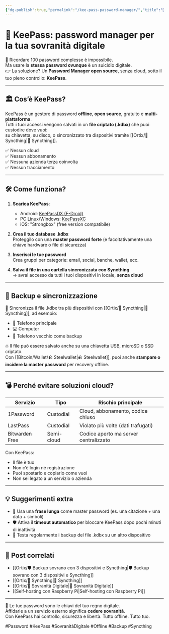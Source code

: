 ```yaml
---
{"dg-publish":true,"permalink":"/kee-pass-password-manager/","title":"🔐 KeePass: password manager per la tua sovranità digitale","tags":["Password","Sicurezza","SovranitàDigitale","KeePass","Syncthing","Offline","Backup"]}
---
```



# 🔐 **KeePass: password manager per la tua sovranità digitale**

🧠 Ricordare 100 password complesse è impossibile.  
Ma usare la **stessa password ovunque** è un suicidio digitale.  
👉 La soluzione? Un **Password Manager open source**, senza cloud, sotto il tuo pieno controllo: **KeePass**.

---

## 🏛️ Cos’è KeePass?

KeePass è un gestore di password **offline**, **open source**, gratuito e **multi-piattaforma**.  
Tutti i tuoi accessi vengono salvati in un **file criptato (.kdbx)** che puoi custodire dove vuoi:  
su chiavetta, su disco, o sincronizzato tra dispositivi tramite [[Ortix/🔄 Syncthing\|🔄 Syncthing]].

✅ Nessun cloud  
✅ Nessun abbonamento  
✅ Nessuna azienda terza coinvolta  
✅ Nessun tracciamento

---

## 🛠️ Come funziona?

1. **Scarica KeePass**:
   - Android: [KeePassDX (F-Droid)](https://f-droid.org/en/packages/com.kunzisoft.keepass.libre/)
   - PC Linux/Windows: [KeePassXC](https://keepassxc.org/)
   - iOS: "Strongbox" (free version compatibile)

2. **Crea il tuo database .kdbx**  
   Proteggilo con una **master password forte** (e facoltativamente una chiave hardware o file di sicurezza)

3. **Inserisci le tue password**  
   Crea gruppi per categorie: email, social, banche, wallet, ecc.

4. **Salva il file in una cartella sincronizzata con Syncthing**  
   → avrai accesso da tutti i tuoi dispositivi in locale, **senza cloud**

---

## 🔁 Backup e sincronizzazione

💾 Sincronizza il file .kdbx tra più dispositivi con [[Ortix/🔄 Syncthing\|🔄 Syncthing]], ad esempio:  
- 📱 Telefono principale  
- 💻 Computer  
- 📱 Telefono vecchio come backup

🔥 Il file può essere salvato anche su una chiavetta USB, microSD o SSD criptato.  
Con [[Bitcoin/Wallet/🪨 Steelwallet\|🪨 Steelwallet]], puoi anche **stampare o incidere la master password** per recovery offline.

---

## 💣 Perché evitare soluzioni cloud?

| Servizio       | Tipo       | Rischio principale                      |
|----------------|------------|-----------------------------------------|
| 1Password      | Custodial  | Cloud, abbonamento, codice chiuso       |
| LastPass       | Custodial  | Violato più volte (dati trafugati)      |
| Bitwarden Free | Semi-cloud | Codice aperto ma server centralizzato   |

Con KeePass:
- Il file è tuo  
- Non c’è login né registrazione  
- Puoi spostarlo e copiarlo come vuoi  
- Non sei legato a un servizio o azienda

---

## 💡 Suggerimenti extra

- 🔑 Usa una **frase lunga** come master password (es. una citazione + una data + simboli)
- 🛡️ Attiva il **timeout automatico** per bloccare KeePass dopo pochi minuti di inattività
- 🧪 Testa regolarmente i backup del file .kdbx su un altro dispositivo

---

## 🔗 Post correlati

- [[Ortix/🛡️ Backup sovrano con 3 dispositivi e Syncthing\|🛡️ Backup sovrano con 3 dispositivi e Syncthing]]  
- [[Ortix/🔄 Syncthing\|🔄 Syncthing]]
- [[Ortix/🧭 Sovranità Digitale\|🧭 Sovranità Digitale]]
- [[Self-hosting con Raspberry Pi\|Self-hosting con Raspberry Pi]]

---

🔐 Le tue password sono le chiavi del tuo regno digitale.  
Affidarle a un servizio esterno significa **cedere sovranità**.  
Con KeePass hai controllo, sicurezza e libertà. Tutto offline. Tutto tuo.

#Password #KeePass #SovranitàDigitale #Offline #Backup #Syncthing